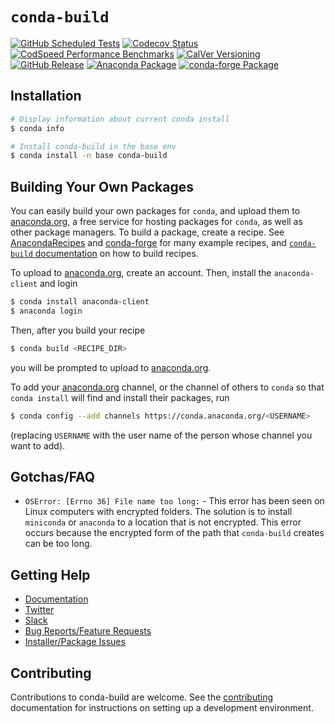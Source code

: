 [tests-badge]: https://img.shields.io/github/actions/workflow/status/conda/conda-build/tests.yml?branch=main&event=schedule&logo=github&label=tests
[codecov-badge]: https://img.shields.io/codecov/c/github/conda/conda-build/main?logo=codecov
[codspeed-badge]: https://img.shields.io/endpoint?url=https://codspeed.io/badge.json
[release-badge]: https://img.shields.io/github/v/release/conda/conda?logo=github
[anaconda-badge]: https://img.shields.io/conda/vn/anaconda/conda-build?logo=anaconda
[conda-forge-badge]: https://img.shields.io/conda/vn/conda-forge/conda-build?logo=conda-forge
[calver-badge]: https://img.shields.io/badge/calver-YY.MM.MICRO-22bfda.svg

# `conda-build`

[![GitHub Scheduled Tests][tests-badge]](https://github.com/conda/conda-build/actions/workflows/tests.yml?query=branch%3Amain+event%3Aschedule)
[![Codecov Status][codecov-badge]](https://codecov.io/gh/conda/conda-build/branch/main)
[![CodSpeed Performance Benchmarks][codspeed-badge]](https://codspeed.io/conda/conda-build)
[![CalVer Versioning][calver-badge]](https://calver.org)
<br>
[![GitHub Release][release-badge]](https://github.com/conda/conda-build/releases)
[![Anaconda Package][anaconda-badge]](https://anaconda.org/anaconda/conda-build)
[![conda-forge Package][conda-forge-badge]](https://anaconda.org/conda-forge/conda-build)

## Installation

```bash
# Display information about current conda install
$ conda info

# Install conda-build in the base env
$ conda install -n base conda-build
```

## Building Your Own Packages

You can easily build your own packages for `conda`, and upload them to
[anaconda.org](https://anaconda.org), a free service for hosting packages for `conda`, as
well as other package managers. To build a package, create a recipe. See
[AnacondaRecipes](https://github.com/AnacondaRecipes) and [conda-forge](https://github.com/conda-forge) for many example recipes, and
[`conda-build` documentation](https://docs.conda.io/projects/conda-build/en/latest/index.html) on how to build
recipes.

To upload to [anaconda.org](https://anaconda.org), create an account.  Then, install the `anaconda-client`
and login

```bash
$ conda install anaconda-client
$ anaconda login
```

Then, after you build your recipe

```bash
$ conda build <RECIPE_DIR>
```

you will be prompted to upload to [anaconda.org](https://anaconda.org).

To add your [anaconda.org](https://anaconda.org) channel, or the channel of others to `conda` so that `conda install`
will find and install their packages, run

```bash
$ conda config --add channels https://conda.anaconda.org/<USERNAME>
```

(replacing `USERNAME` with the user name of the person whose channel you want
to add).

## Gotchas/FAQ

* `OSError: [Errno 36] File name too long:` - This error has been seen on Linux computers with encrypted folders. The solution is to install `miniconda` or `anaconda` to a location that is not encrypted. This error occurs because the encrypted form of the path that `conda-build` creates can be too long.

## Getting Help

- [Documentation](https://docs.conda.io/projects/conda-build/en/latest)
- [Twitter](https://twitter.com/condaproject)
- [Slack](https://conda.slack.com)
- [Bug Reports/Feature Requests](https://github.com/conda/conda-build/issues)
- [Installer/Package Issues](https://github.com/ContinuumIO/anaconda-issues/issues)

## Contributing

Contributions to conda-build are welcome. See the [contributing](CONTRIBUTING.md) documentation
for instructions on setting up a development environment.
